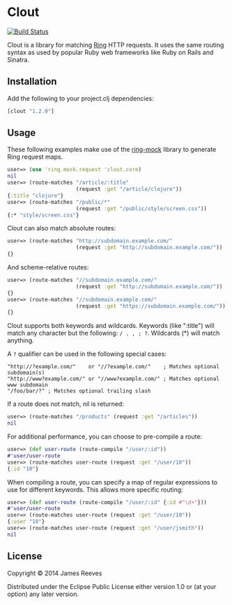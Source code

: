 # Clout

[![Build Status](https://travis-ci.org/weavejester/clout.svg?branch=master)](https://travis-ci.org/weavejester/clout)

Clout is a library for matching [Ring][1] HTTP requests. It uses the same
routing syntax as used by popular Ruby web frameworks like Ruby on Rails and
Sinatra.

[1]: https://github.com/ring-clojure/ring

## Installation

Add the following to your project.clj dependencies:

```clj
[clout "1.2.0"]
```

## Usage

These following examples make use of the [ring-mock][2] library to
generate Ring request maps.

[2]: https://github.com/weavejester/ring-mock

```clj
user=> (use 'ring.mock.request 'clout.core)
nil
user=> (route-matches "/article/:title"
                      (request :get "/article/clojure"))
{:title "clojure"}
user=> (route-matches "/public/*"
                      (request :get "/public/style/screen.css"))
{:* "style/screen.css"}
```

Clout can also match absolute routes:

```clj
user=> (route-matches "http://subdomain.example.com/"
                      (request :get "http://subdomain.example.com/"))
{}
```
And scheme-relative routes:

```clj
user=> (route-matches "//subdomain.example.com/"
                      (request :get "http://subdomain.example.com/"))
{}
user=> (route-matches "//subdomain.example.com/"
                      (request :get "https://subdomain.example.com/"))
{}
```

Clout supports both keywords and wildcards. Keywords (like ":title") will
match any character but the following: `/ . , ; ?`. Wildcards (*) will match
anything.

A `?` qualifier can be used in the following special cases:

    "http://?example.com/"    or "//?example.com/"    ; Matches optional subdomain(s)
    "http://www?example.com/" or "//www?example.com/" ; Matches optional www subdomain
    "/foo/bar/?" ; Matches optional trailing slash

If a route does not match, nil is returned:

```clj
user=> (route-matches "/products" (request :get "/articles"))
nil
```

For additional performance, you can choose to pre-compile a route:

```clj
user=> (def user-route (route-compile "/user/:id"))
#'user/user-route
user=> (route-matches user-route (request :get "/user/10"))
{:id "10"}
```

When compiling a route, you can specify a map of regular expressions to use
for different keywords. This allows more specific routing:

```clj
user=> (def user-route (route-compile "/user/:id" {:id #"\d+"}))
#'user/user-route
user=> (route-matches user-route (request :get "/user/10"))
{:user "10"}
user=> (route-matches user-route (request :get "/user/jsmith"))
nil
```

## License

Copyright © 2014 James Reeves

Distributed under the Eclipse Public License either version 1.0 or (at
your option) any later version.
